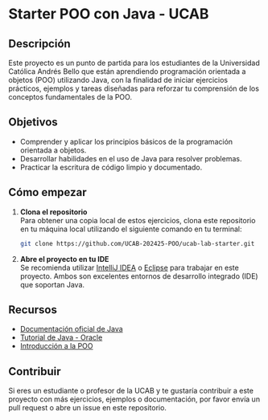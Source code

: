 # Starter POO con Java - UCAB

## Descripción

Este proyecto es un punto de partida para los estudiantes de la Universidad Católica Andrés Bello que están aprendiendo programación orientada a objetos (POO) utilizando Java, con la finalidad de iniciar ejercicios prácticos, ejemplos y tareas diseñadas para reforzar tu comprensión de los conceptos fundamentales de la POO.

## Objetivos

- Comprender y aplicar los principios básicos de la programación orientada a objetos.
- Desarrollar habilidades en el uso de Java para resolver problemas.
- Practicar la escritura de código limpio y documentado.

## Cómo empezar

1. **Clona el repositorio**  
   Para obtener una copia local de estos ejercicios, clona este repositorio en tu máquina local utilizando el siguiente comando en tu terminal:
   ```bash
   git clone https://github.com/UCAB-202425-POO/ucab-lab-starter.git
   ```
2. **Abre el proyecto en tu IDE**  
   Se recomienda utilizar [IntelliJ IDEA](https://www.jetbrains.com/idea/download/) o [Eclipse](https://www.eclipse.org/downloads/) para trabajar en este proyecto. Ambos son excelentes entornos de desarrollo integrado (IDE) que soportan Java.

## Recursos

- [Documentación oficial de Java](https://docs.oracle.com/javase/8/docs/api/)
- [Tutorial de Java - Oracle](https://docs.oracle.com/javase/tutorial/)
- [Introducción a la POO](https://www3.ntu.edu.sg/home/ehchua/programming/java/J3a_OOPBasics.html)

## Contribuir

Si eres un estudiante o profesor de la UCAB y te gustaría contribuir a este proyecto con más ejercicios, ejemplos o documentación, por favor envía un pull request o abre un issue en este repositorio.
